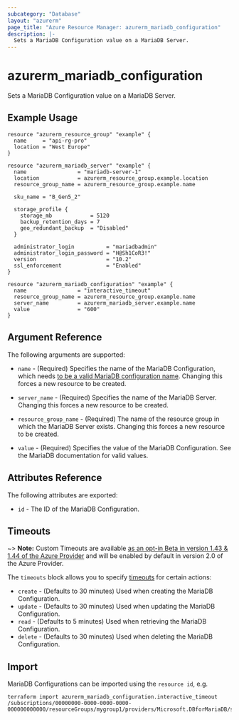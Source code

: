```yaml
---
subcategory: "Database"
layout: "azurerm"
page_title: "Azure Resource Manager: azurerm_mariadb_configuration"
description: |-
  Sets a MariaDB Configuration value on a MariaDB Server.
---
```


# azurerm_mariadb_configuration

Sets a MariaDB Configuration value on a MariaDB Server.

## Example Usage

```hcl
resource "azurerm_resource_group" "example" {
  name     = "api-rg-pro"
  location = "West Europe"
}

resource "azurerm_mariadb_server" "example" {
  name                = "mariadb-server-1"
  location            = azurerm_resource_group.example.location
  resource_group_name = azurerm_resource_group.example.name

  sku_name = "B_Gen5_2"

  storage_profile {
    storage_mb            = 5120
    backup_retention_days = 7
    geo_redundant_backup  = "Disabled"
  }

  administrator_login          = "mariadbadmin"
  administrator_login_password = "H@Sh1CoR3!"
  version                      = "10.2"
  ssl_enforcement              = "Enabled"
}

resource "azurerm_mariadb_configuration" "example" {
  name                = "interactive_timeout"
  resource_group_name = azurerm_resource_group.example.name
  server_name         = azurerm_mariadb_server.example.name
  value               = "600"
}
```

## Argument Reference

The following arguments are supported:

* `name` - (Required) Specifies the name of the MariaDB Configuration, which needs [to be a valid MariaDB configuration name](https://mariadb.com/kb/en/library/server-system-variables/). Changing this forces a new resource to be created.

* `server_name` - (Required) Specifies the name of the MariaDB Server. Changing this forces a new resource to be created.

* `resource_group_name` - (Required) The name of the resource group in which the MariaDB Server exists. Changing this forces a new resource to be created.

* `value` - (Required) Specifies the value of the MariaDB Configuration. See the MariaDB documentation for valid values.

## Attributes Reference

The following attributes are exported:

* `id` - The ID of the MariaDB Configuration.

## Timeouts

~> **Note:** Custom Timeouts are available [as an opt-in Beta in version 1.43 & 1.44 of the Azure Provider](/docs/providers/azurerm/guides/2.0-beta.html) and will be enabled by default in version 2.0 of the Azure Provider.

The `timeouts` block allows you to specify [timeouts](https://www.terraform.io/docs/configuration/resources.html#timeouts) for certain actions:

* `create` - (Defaults to 30 minutes) Used when creating the MariaDB Configuration.
* `update` - (Defaults to 30 minutes) Used when updating the MariaDB Configuration.
* `read` - (Defaults to 5 minutes) Used when retrieving the MariaDB Configuration.
* `delete` - (Defaults to 30 minutes) Used when deleting the MariaDB Configuration.

## Import

MariaDB Configurations can be imported using the `resource id`, e.g.

```shell
terraform import azurerm_mariadb_configuration.interactive_timeout /subscriptions/00000000-0000-0000-0000-000000000000/resourceGroups/mygroup1/providers/Microsoft.DBforMariaDB/servers/server1/configurations/interactive_timeout
```
